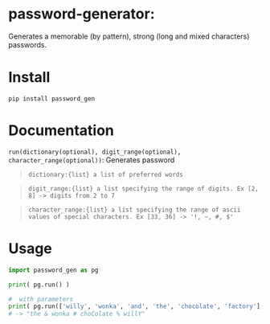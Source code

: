 # password-generator:
Generates a memorable (by pattern), strong (long and mixed characters) passwords.

# Install
`pip install password_gen`

# Documentation
`run(dictionary(optional), digit_range(optional), character_range(optional))`: Generates password
>`dictionary:{list} a list of preferred words`


>`digit_range:{list} a list specifying the range of digits. Ex [2, 8] -> digits from 2 to 7`


>`character_range:{list} a list specifying the range of ascii values of special characters. Ex [33, 36] -> '!, ~, #, $'`

# Usage
``` python
import password_gen as pg

print( pg.run() )

#  with parameters
print( pg.run(['willy', 'wonka', 'and', 'the', 'chocolate', 'factory'], [3, 8], [35, 38]))
# -> "the & wonka # choColate % willY"
```
